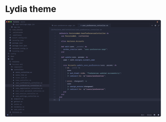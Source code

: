 # Lydia theme

![Lydia theme](https://raw.githubusercontent.com/dimitrisnl/lydia-zed-theme/refs/heads/master/assets/preview.png)
